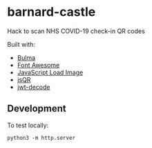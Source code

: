 # barnard-castle

Hack to scan NHS COVID-19 check-in QR codes

Built with:

- [Bulma](https://bulma.io/)
- [Font Awesome](https://fontawesome.com/)
- [JavaScript Load Image](https://github.com/blueimp/JavaScript-Load-Image)
- [jsQR](https://github.com/cozmo/jsQR)
- [jwt-decode](https://github.com/auth0/jwt-decode)

## Development

To test locally:

```
python3 -m http.server
```
